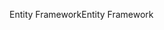 <span data-ttu-id="378c9-101">Entity Framework</span><span class="sxs-lookup"><span data-stu-id="378c9-101">Entity Framework</span></span>